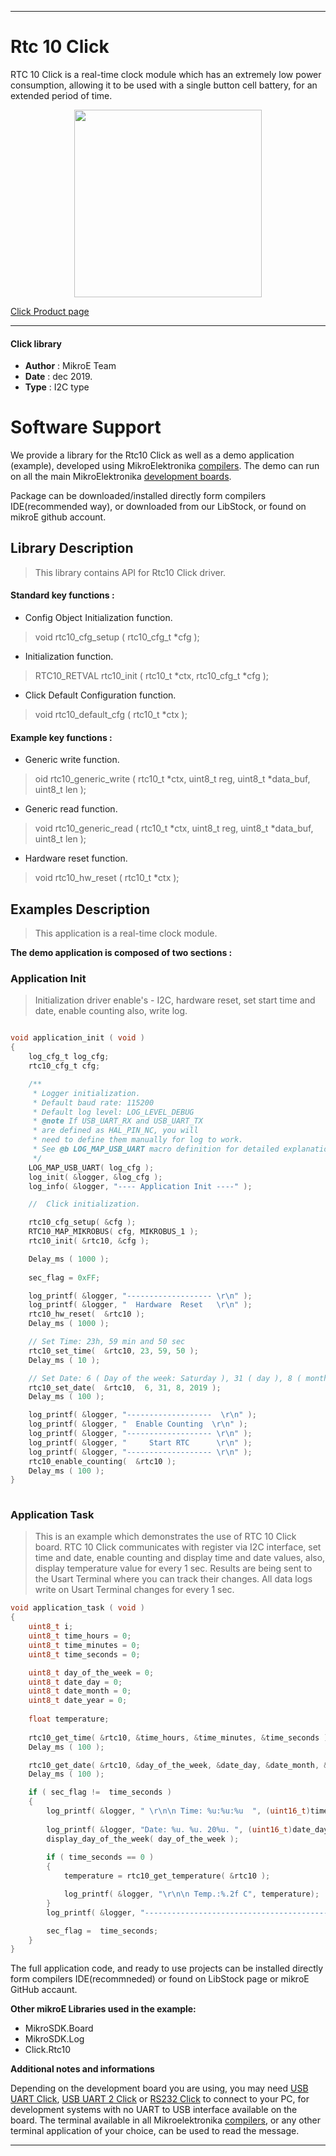 

---
# Rtc 10 Click

RTC 10 Click is a real-time clock module which has an extremely low power consumption, allowing it to be used with a single button cell battery, for an extended period of time.

<p align="center">
  <img src="https://download.mikroe.com/images/click_for_ide/rtc10_click.png" height=300px>
</p>

[Click Product page](https://www.mikroe.com/rtc-10-click)

---


#### Click library 

- **Author**        : MikroE Team
- **Date**          : dec 2019.
- **Type**          : I2C type


# Software Support

We provide a library for the Rtc10 Click 
as well as a demo application (example), developed using MikroElektronika 
[compilers](https://shop.mikroe.com/compilers). 
The demo can run on all the main MikroElektronika [development boards](https://shop.mikroe.com/development-boards).

Package can be downloaded/installed directly form compilers IDE(recommended way), or downloaded from our LibStock, or found on mikroE github account. 

## Library Description

> This library contains API for Rtc10 Click driver.

#### Standard key functions :

- Config Object Initialization function.
> void rtc10_cfg_setup ( rtc10_cfg_t *cfg ); 
 
- Initialization function.
> RTC10_RETVAL rtc10_init ( rtc10_t *ctx, rtc10_cfg_t *cfg );

- Click Default Configuration function.
> void rtc10_default_cfg ( rtc10_t *ctx );


#### Example key functions :

- Generic write function.
> oid rtc10_generic_write ( rtc10_t *ctx, uint8_t reg, uint8_t *data_buf, uint8_t len );
 
- Generic read function.
> void rtc10_generic_read ( rtc10_t *ctx, uint8_t reg, uint8_t *data_buf, uint8_t len );

- Hardware reset function.
> void rtc10_hw_reset ( rtc10_t *ctx );

## Examples Description 

> This application is a real-time clock module. 

**The demo application is composed of two sections :**

### Application Init 

> Initialization driver enable's - I2C, hardware reset, set start time and date, enable counting also, write log. 

```c

void application_init ( void )
{
    log_cfg_t log_cfg;
    rtc10_cfg_t cfg;

    /** 
     * Logger initialization.
     * Default baud rate: 115200
     * Default log level: LOG_LEVEL_DEBUG
     * @note If USB_UART_RX and USB_UART_TX 
     * are defined as HAL_PIN_NC, you will 
     * need to define them manually for log to work. 
     * See @b LOG_MAP_USB_UART macro definition for detailed explanation.
     */
    LOG_MAP_USB_UART( log_cfg );
    log_init( &logger, &log_cfg );
    log_info( &logger, "---- Application Init ----" );

    //  Click initialization.

    rtc10_cfg_setup( &cfg );
    RTC10_MAP_MIKROBUS( cfg, MIKROBUS_1 );
    rtc10_init( &rtc10, &cfg );

    Delay_ms ( 1000 );
    
    sec_flag = 0xFF;

    log_printf( &logger, "------------------- \r\n" );
    log_printf( &logger, "  Hardware  Reset   \r\n" );
    rtc10_hw_reset(  &rtc10 );
    Delay_ms ( 1000 );

    // Set Time: 23h, 59 min and 50 sec
    rtc10_set_time(  &rtc10, 23, 59, 50 );
    Delay_ms ( 10 );

    // Set Date: 6 ( Day of the week: Saturday ), 31 ( day ), 8 ( month ) and 2019 ( year )
    rtc10_set_date(  &rtc10,  6, 31, 8, 2019 );
    Delay_ms ( 100 );

    log_printf( &logger, "-------------------  \r\n" );
    log_printf( &logger, "  Enable Counting  \r\n" );
    log_printf( &logger, "------------------- \r\n" );
    log_printf( &logger, "     Start RTC      \r\n" );
    log_printf( &logger, "------------------- \r\n" );
    rtc10_enable_counting(  &rtc10 );
    Delay_ms ( 100 );
}
  
```

### Application Task

> This is an example which demonstrates the use of RTC 10 Click board.
  RTC 10 Click communicates with register via I2C interface,
  set time and date, enable counting and display time and date values,
  also, display temperature value for every 1 sec.
  Results are being sent to the Usart Terminal where you can track their changes.
  All data logs write on Usart Terminal changes for every 1 sec. 

```c
void application_task ( void )
{
    uint8_t i;
    uint8_t time_hours = 0;
    uint8_t time_minutes = 0;
    uint8_t time_seconds = 0;

    uint8_t day_of_the_week = 0;
    uint8_t date_day = 0;
    uint8_t date_month = 0;
    uint8_t date_year = 0;
    
    float temperature;
    
    rtc10_get_time( &rtc10, &time_hours, &time_minutes, &time_seconds );
    Delay_ms ( 100 );

    rtc10_get_date( &rtc10, &day_of_the_week, &date_day, &date_month, &date_year );
    Delay_ms ( 100 );

    if ( sec_flag !=  time_seconds )
    {
        log_printf( &logger, " \r\n\n Time: %u:%u:%u  ", (uint16_t)time_hours, (uint16_t)time_minutes, (uint16_t)time_seconds );
        
        log_printf( &logger, "Date: %u. %u. 20%u. ", (uint16_t)date_day, (uint16_t)date_month, (uint16_t)date_year );
        display_day_of_the_week( day_of_the_week );
        
        if ( time_seconds == 0 )
        {
            temperature = rtc10_get_temperature( &rtc10 );

            log_printf( &logger, "\r\n\n Temp.:%.2f C", temperature);
        }
        log_printf( &logger, "--------------------------------------------" );

        sec_flag =  time_seconds;
    }
}
```

The full application code, and ready to use projects can be  installed directly form compilers IDE(recommneded) or found on LibStock page or mikroE GitHub accaunt.

**Other mikroE Libraries used in the example:** 

- MikroSDK.Board
- MikroSDK.Log
- Click.Rtc10

**Additional notes and informations**

Depending on the development board you are using, you may need 
[USB UART Click](https://shop.mikroe.com/usb-uart-click), 
[USB UART 2 Click](https://shop.mikroe.com/usb-uart-2-click) or 
[RS232 Click](https://shop.mikroe.com/rs232-click) to connect to your PC, for 
development systems with no UART to USB interface available on the board. The 
terminal available in all Mikroelektronika 
[compilers](https://shop.mikroe.com/compilers), or any other terminal application 
of your choice, can be used to read the message.



---
